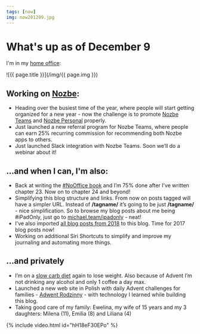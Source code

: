 ```yaml
---
tags: [now]
img: now201209.jpg
---
```


# What's up as of December 9

I'm in my [home office](/office):

<!--More-->

![{{ page.title }}](/img/{{ page.img }})

## Working on [Nozbe][n]:

* Heading over the busiest time of the year, where people will start getting organized for a new year - now the challenge is to promote [Nozbe Teams][n] and [Nozbe Personal][np] properly.
* Just launched a new referral program for Nozbe Teams, where people can earn 25% recurring commission for recommending both Nozbe apps to others.
* Just launched Slack integration with Nozbe Teams. Soon we’ll do a webinar about it!

## …and when I can, I'm also:

* Back at writing the [#NoOffice book](https://NoOffice.org/) and I’m 75% done after I’ve written chapter 23. Now on to chapter 24 and beyond!
* Simplifying this blog structure and links. From now on posts tagged will have a simpler URL. Instead of **/tagname/** it’s going to be just **/tagname/** - nice simplification. So to browse my blog posts about me being #iPadOnly, just go to [michael.team/ipadonly](/ipadonly) - neat!
* I’ve also imported [all blog posts from 2018](/2018best) to this blog. Time for 2017 blog posts now!
* Working on additional Siri Shortcuts to simplify and improve my journaling and automating more things.

## …and privately

* I’m on a [slow carb diet](/slow-carb-diet/) again to lose weight. Also because of Advent I’m not drinking any alcohol and only 1 coffee a day max.
* Launched a new web site in Polish with daily Advent challenges for families - [Adwent Rodzinny](https://adwentrodzinny.pl) - with technology I learned while building this blog.
* Taking good care of my family: Ewelina, my wife of 15 years and my 3 daughters: Milena (11), Emilia (8) and Liliana (4)

{% include video.html id="hH18eF30EPo" %}


[n]: https://michael.gratis/nozbe
[np]: https://michael.gratis/nozbepersonal